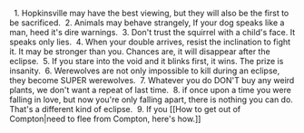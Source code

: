   1. Hopkinsville may have the best viewing, but they will also be the first to be sacrificed.
 2. Animals may behave strangely, If your dog speaks like a man, heed it's dire warnings.
 3. Don\'t trust the squirrel with a child's face. It speaks only lies. 
 4. When your double arrives, resist the inclination to fight it. It may be stronger than you. Chances are, it will disappear after the eclipse. 
 5. If you stare into the void and it blinks first, it wins. The prize is insanity.
 6. Werewolves are not only impossible to kill during an eclipse, they become SUPER werewolves.
 7. Whatever you do DON\'T buy any weird plants, we don\'t want a repeat of last time.
 8. if once upon a time you were falling in love, but now you\'re only falling apart, there is nothing you can do. That\'s a different kind of eclipse.
 9. If you [[How to get out of Compton|need to flee from Compton, here's how.]]
